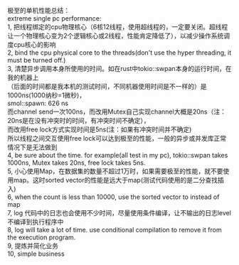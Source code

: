 
极至的单机性能总结：  
extreme single pc performance:  
1, 把线程绑定的cpu物理核心（6核12线程，使用超线程的，一定要关闭。超线程让一个物理核心变为2个逻辑核心或2线程，性能肯定降低了），以减少操作系统调度cpu核心的影响  
2, bind the cpu physical core to the threads(don't use the hyper threading, it must be turned off.)  
3,  清楚异步调用本身所使用的时间。如在rust中tokio::swpan本身的运行时间，在我的机器上  
（后面的时间都是我本机的测试时间，不同机器使用时间是不一样的）是1000ns(1000纳秒=1微秒)，  
smol::spawn: 626 ns  
而channel send一次100ns，而改用Mutex自己实现channel大概是20ns（注：20ns是在没有冲突时的时间，有冲突时间不确定），  
而改用free lock方式实现时间是5ns(注：如果有冲突时间并不确定)  
所以线程之间交互使用free lock可以达到极至的性能，一般的异步或并发库正常情况下是无法做到  
4, be sure about the time. for example(all test in my pc), tokio::swpan takes 1000ns, Mutex takes 20ns, free lock takes 5ns.  
5, 小心使用Map，在数据集的数量不超过1万时，如果需要极至的性能，就不要使用map。这时sorted vector的性能是远大于map(测试代码使用的是二分查找插入)  
6, when the count is less than 10000, use the sorted vector to instead of map  
7, log 代码中的日志也会使用不少时间，尽量使用条件编译，让不输出的日志level不编译到执行程序中  
8, log will take a lot of time. use conditional compilation to remove it from the execution program.  
9, 提炼并简化业务  
10, simple business  
